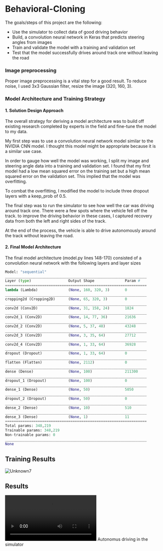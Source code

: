 # Behavioral-Cloning

The goals/steps of this project are the following:

* Use the simulator to collect data of good driving behavior
* Build, a convolution neural network in Keras that predicts steering angles from images
* Train and validate the model with a training and validation set
* Test that the model successfully drives around track one without leaving the road

### Image preprocessing

Proper image preprocessing is a vital step for a good result. To reduce noise, I used 3x3 Gaussian filter, resize the image (320, 160, 3).

### Model Architecture and Training Strategy

#### 1. Solution Design Approach

The overall strategy for deriving a model architecture was to build off existing research completed by experts in the field and fine-tune the model to my data.


My first step was to use a convolution neural network model similar to the NVIDIA CNN model. I thought this model might be appropriate because it is a similar use case.

In order to gauge how well the model was working, I split my image and steering angle data into a training and validation set. I found that my first model had a low mean squared error on the training set but a high mean squared error on the validation set. This implied that the model was overfitting. 

To combat the overfitting, I modified the model to include three dropout layers with a keep_prob of 0.5.


The final step was to run the simulator to see how well the car was driving around track one. There were a few spots where the vehicle fell off the track. to improve the driving behavior in these cases, I captured recovery data from both the left and right sides of the track.

At the end of the process, the vehicle is able to drive autonomously around the track without leaving the road.

#### 2. Final Model Architecture

The final model architecture (model.py lines 148-170) consisted of a convolution neural network with the following layers and layer sizes 
```python
Model: "sequential"
_________________________________________________________________
Layer (type)                 Output Shape              Param #   
=================================================================
lambda (Lambda)              (None, 160, 320, 3)       0         
_________________________________________________________________
cropping2d (Cropping2D)      (None, 65, 320, 3)        0         
_________________________________________________________________
conv2d (Conv2D)              (None, 31, 158, 24)       1824      
_________________________________________________________________
conv2d_1 (Conv2D)            (None, 14, 77, 36)        21636     
_________________________________________________________________
conv2d_2 (Conv2D)            (None, 5, 37, 48)         43248     
_________________________________________________________________
conv2d_3 (Conv2D)            (None, 3, 35, 64)         27712     
_________________________________________________________________
conv2d_4 (Conv2D)            (None, 1, 33, 64)         36928     
_________________________________________________________________
dropout (Dropout)            (None, 1, 33, 64)         0         
_________________________________________________________________
flatten (Flatten)            (None, 2112)              0         
_________________________________________________________________
dense (Dense)                (None, 100)               211300    
_________________________________________________________________
dropout_1 (Dropout)          (None, 100)               0         
_________________________________________________________________
dense_1 (Dense)              (None, 50)                5050      
_________________________________________________________________
dropout_2 (Dropout)          (None, 50)                0         
_________________________________________________________________
dense_2 (Dense)              (None, 10)                510       
_________________________________________________________________
dense_3 (Dense)              (None, 1)                 11        
=================================================================
Total params: 348,219
Trainable params: 348,219
Non-trainable params: 0
_________________________________________________________________
None
```
## Training Results

![Unknown7](https://user-images.githubusercontent.com/61292363/107575589-1c454180-6c01-11eb-9f9d-cd010ef8b7ab.png)

## Results


![github](https://user-images.githubusercontent.com/61292363/106394095-dcfe4000-640b-11eb-81f5-09d884388501.mp4)
Autonomus driving in the simulator
